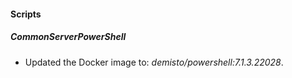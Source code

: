 
#### Scripts
##### CommonServerPowerShell
- Updated the Docker image to: *demisto/powershell:7.1.3.22028*.
